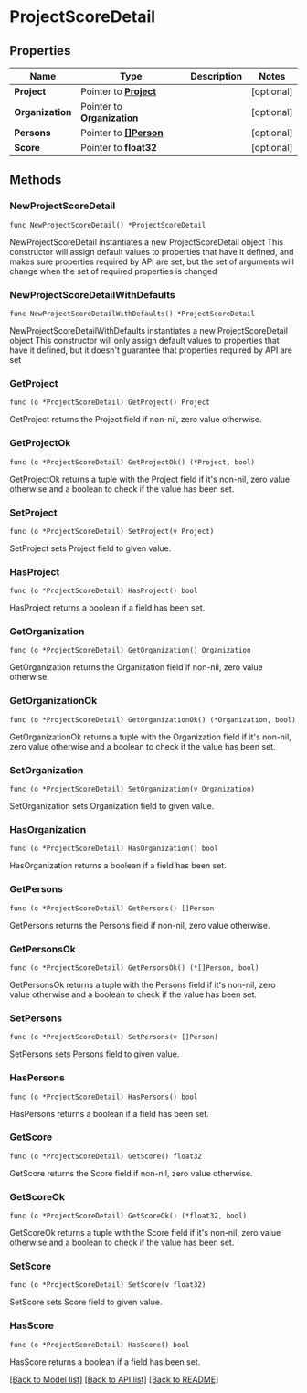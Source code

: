 # ProjectScoreDetail

## Properties

Name | Type | Description | Notes
------------ | ------------- | ------------- | -------------
**Project** | Pointer to [**Project**](Project.md) |  | [optional] 
**Organization** | Pointer to [**Organization**](Organization.md) |  | [optional] 
**Persons** | Pointer to [**[]Person**](Person.md) |  | [optional] 
**Score** | Pointer to **float32** |  | [optional] 

## Methods

### NewProjectScoreDetail

`func NewProjectScoreDetail() *ProjectScoreDetail`

NewProjectScoreDetail instantiates a new ProjectScoreDetail object
This constructor will assign default values to properties that have it defined,
and makes sure properties required by API are set, but the set of arguments
will change when the set of required properties is changed

### NewProjectScoreDetailWithDefaults

`func NewProjectScoreDetailWithDefaults() *ProjectScoreDetail`

NewProjectScoreDetailWithDefaults instantiates a new ProjectScoreDetail object
This constructor will only assign default values to properties that have it defined,
but it doesn't guarantee that properties required by API are set

### GetProject

`func (o *ProjectScoreDetail) GetProject() Project`

GetProject returns the Project field if non-nil, zero value otherwise.

### GetProjectOk

`func (o *ProjectScoreDetail) GetProjectOk() (*Project, bool)`

GetProjectOk returns a tuple with the Project field if it's non-nil, zero value otherwise
and a boolean to check if the value has been set.

### SetProject

`func (o *ProjectScoreDetail) SetProject(v Project)`

SetProject sets Project field to given value.

### HasProject

`func (o *ProjectScoreDetail) HasProject() bool`

HasProject returns a boolean if a field has been set.

### GetOrganization

`func (o *ProjectScoreDetail) GetOrganization() Organization`

GetOrganization returns the Organization field if non-nil, zero value otherwise.

### GetOrganizationOk

`func (o *ProjectScoreDetail) GetOrganizationOk() (*Organization, bool)`

GetOrganizationOk returns a tuple with the Organization field if it's non-nil, zero value otherwise
and a boolean to check if the value has been set.

### SetOrganization

`func (o *ProjectScoreDetail) SetOrganization(v Organization)`

SetOrganization sets Organization field to given value.

### HasOrganization

`func (o *ProjectScoreDetail) HasOrganization() bool`

HasOrganization returns a boolean if a field has been set.

### GetPersons

`func (o *ProjectScoreDetail) GetPersons() []Person`

GetPersons returns the Persons field if non-nil, zero value otherwise.

### GetPersonsOk

`func (o *ProjectScoreDetail) GetPersonsOk() (*[]Person, bool)`

GetPersonsOk returns a tuple with the Persons field if it's non-nil, zero value otherwise
and a boolean to check if the value has been set.

### SetPersons

`func (o *ProjectScoreDetail) SetPersons(v []Person)`

SetPersons sets Persons field to given value.

### HasPersons

`func (o *ProjectScoreDetail) HasPersons() bool`

HasPersons returns a boolean if a field has been set.

### GetScore

`func (o *ProjectScoreDetail) GetScore() float32`

GetScore returns the Score field if non-nil, zero value otherwise.

### GetScoreOk

`func (o *ProjectScoreDetail) GetScoreOk() (*float32, bool)`

GetScoreOk returns a tuple with the Score field if it's non-nil, zero value otherwise
and a boolean to check if the value has been set.

### SetScore

`func (o *ProjectScoreDetail) SetScore(v float32)`

SetScore sets Score field to given value.

### HasScore

`func (o *ProjectScoreDetail) HasScore() bool`

HasScore returns a boolean if a field has been set.


[[Back to Model list]](../README.md#documentation-for-models) [[Back to API list]](../README.md#documentation-for-api-endpoints) [[Back to README]](../README.md)


